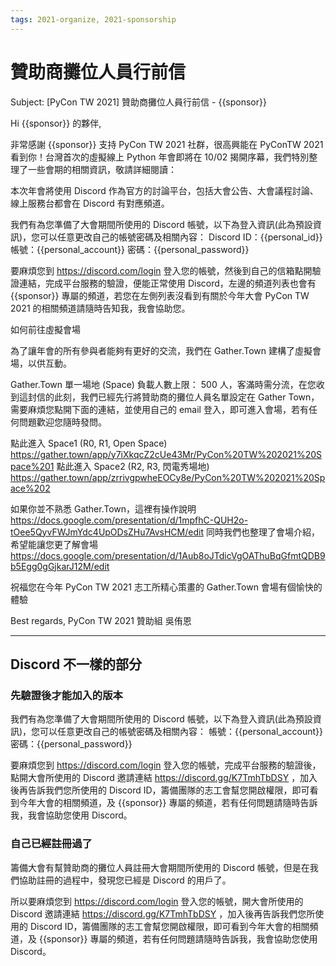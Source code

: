 ```yaml
---
tags: 2021-organize, 2021-sponsorship
---
```


# 贊助商攤位人員行前信

Subject: [PyCon TW 2021] 贊助商攤位人員行前信 - {{sponsor}}


Hi {{sponsor}} 的夥伴,

非常感謝 {{sponsor}} 支持 PyCon TW 2021 社群，很高興能在 PyConTW 2021 看到你！台灣首次的虛擬線上 Python 年會即將在 10/02 揭開序幕，我們特別整理了一些會期的相關資訊，敬請詳細閱讀：

本次年會將使用 Discord 作為官方的討論平台，包括大會公告、大會議程討論、線上服務台都會在 Discord 有對應頻道。

<!-- 內容不同的地方 Start-->

我們有為您準備了大會期間所使用的 Discord 帳號，以下為登入資訊(此為預設資訊)，您可以任意更改自己的帳號密碼及相關內容：
Discord ID：{{personal_id}}
帳號：{{personal_account}}
密碼：{{personal_password}}

要麻煩您到 https://discord.com/login 登入您的帳號，然後到自己的信箱點開驗證連結，完成平台服務的驗證，便能正常使用 Discord，左邊的頻道列表也會有 {{sponsor}} 專屬的頻道，若您在左側列表沒看到有關於今年大會 PyCon TW 2021 的相關頻道請隨時告知我，我會協助您。

<!-- 內容不同的地方 End-->

如何前往虛擬會場

為了讓年會的所有參與者能夠有更好的交流，我們在 Gather.Town 建構了虛擬會場，以供互動。

Gather.Town 單一場地 (Space) 負載人數上限： 500 人，客滿時需分流，在您收到這封信的此刻，我們已經先行將贊助商的攤位人員名單設定在 Gather Town，需要麻煩您點開下面的連結，並使用自己的 email 登入，即可進入會場，若有任何問題歡迎您隨時發問。

點此進入 Space1 (R0, R1, Open Space)
https://gather.town/app/y7iXkqcZ2cUe43Mr/PyCon%20TW%202021%20Space%201
點此進入 Space2 (R2, R3, 閃電秀場地)
https://gather.town/app/zrrivgpwheEOCy8e/PyCon%20TW%202021%20Space%202

如果你並不熟悉 Gather.Town，這裡有操作說明
https://docs.google.com/presentation/d/1mpfhC-QUH2o-tOee5QyvFWJmYdc4UpODsZHu7AvsHCM/edit
同時我們也整理了會場介紹，希望能讓您更了解會場
https://docs.google.com/presentation/d/1Aub8oJTdicVgOAThuBqGfmtQDB9b5Egg0gGjkarJ12M/edit

祝福您在今年 PyCon TW 2021 志工所精心策畫的 Gather.Town 會場有個愉快的體驗

Best regards,
PyCon TW 2021 贊助組 吳侑恩

---
## Discord 不一樣的部分

### 先驗證後才能加入的版本

我們有為您準備了大會期間所使用的 Discord 帳號，以下為登入資訊(此為預設資訊)，您可以任意更改自己的帳號密碼及相關內容：
帳號：{{personal_account}}
密碼：{{personal_password}}

要麻煩您到 https://discord.com/login 登入您的帳號，完成平台服務的驗證後，點開大會所使用的 Discord 邀請連結 https://discord.gg/K7TmhTbDSY ，加入後再告訴我們您所使用的 Discord ID，籌備團隊的志工會幫您開啟權限，即可看到今年大會的相關頻道，及 {{sponsor}} 專屬的頻道，若有任何問題請隨時告訴我，我會協助您使用 Discord。

### 自己已經註冊過了

籌備大會有幫贊助商的攤位人員註冊大會期間所使用的 Discord 帳號，但是在我們協助註冊的過程中，發現您已經是 Discord 的用戶了。

所以要麻煩您到 https://discord.com/login 登入您的帳號，開大會所使用的 Discord 邀請連結 https://discord.gg/K7TmhTbDSY ，加入後再告訴我們您所使用的 Discord ID，籌備團隊的志工會幫您開啟權限，即可看到今年大會的相關頻道，及 {{sponsor}} 專屬的頻道，若有任何問題請隨時告訴我，我會協助您使用 Discord。